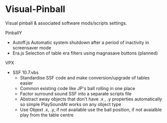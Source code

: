 # Visual-Pinball
Visual pinball & associated software mods/scripts settings.

PinballY
  - Autoff.js Automatic system shutdown after a period of inactivity in screensaver mode
  - Era.js    Selection of table era filters using magnasave buttons (planned)

VPX
  - SSF 10.7.vbs
    - Standardise SSF code and make conversion/upgrade of tables easier
    - Common existing code like JP's ball rolling in one place
    - Factor surround sound SSF into a separate scripts file
    - Abstract away objects that don't have .x , .y properties automatically so simple PlaySoundAt works on any object type
    - Use Objext .x, .y, if not available use the ball position, if not avaialble play from the table centre
  
